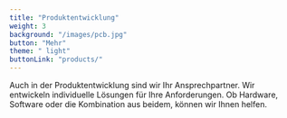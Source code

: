 ```yaml
---
title: "Produktentwicklung"
weight: 3
background: "/images/pcb.jpg"
button: "Mehr"
theme: " light"
buttonLink: "products/"
---
```


Auch in der Produktentwicklung sind wir Ihr Ansprechpartner. Wir entwickeln individuelle Lösungen für Ihre Anforderungen. Ob Hardware, Software oder die Kombination aus beidem, können wir Ihnen helfen.

